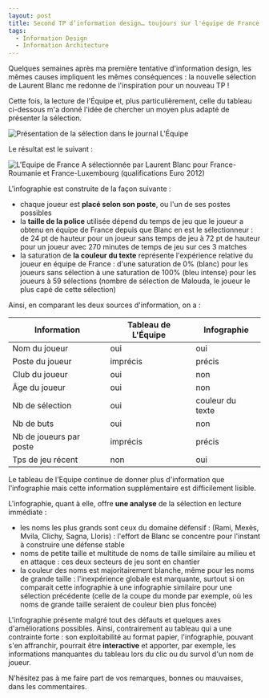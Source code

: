 ```yaml
---
layout: post
title: Second TP d’information design… toujours sur l'équipe de France
tags:
  - Information Design
  - Information Architecture
---
```


Quelques semaines après ma première tentative d'information design, les mêmes
causes impliquent les mêmes conséquences : la nouvelle sélection de Laurent
Blanc me redonne de l'inspiration pour un nouveau TP !

Cette fois, la lecture de l'Équipe et, plus particulièrement, celle du tableau
ci-dessous m'a donné l'idée de chercher un moyen plus adapté de présenter la
sélection.

![Présentation de la sélection dans le journal L'Équipe](../../assets/images/fff-selection-by-lequipe.png)

Le résultat est le suivant :

![L'Equipe de France A sélectionnée par Laurent Blanc pour France-Roumanie et France-Luxembourg (qualifications Euro 2012)](../../assets/images/fff-selection-by-mick.png)

L'infographie est construite de la façon suivante :

- chaque joueur est **placé selon son poste**, ou l'un de ses postes possibles
- la **taille de la police** utilisée dépend du temps de jeu que le joueur a
  obtenu en équipe de France depuis que Blanc en est le sélectionneur : de 24 pt
  de hauteur pour un joueur sans temps de jeu à 72 pt de hauteur pour un joueur
  avec 270 minutes de temps de jeu sur ces 3 matches
- la saturation de **la couleur du texte** représente l'expérience relative du
  joueur en équipe de France : d'une saturation de 0% (blanc) pour les joueurs
  sans sélection à une saturation de 100% (bleu intense) pour les joueurs à 59
  sélections (nombre de sélection de Malouda, le joueur le plus capé de cette
  sélection)

Ainsi, en comparant les deux sources d'information, on a :

| **Information**         | **Tableau de L'Équipe** | **Infographie**  |
| ----------------------- | ----------------------- | ---------------- |
| Nom du joueur           | oui                     | oui              |
| Poste du joueur         | imprécis                | précis           |
| Club du joueur          | oui                     | non              |
| Âge du joueur           | oui                     | non              |
| Nb de sélection         | oui                     | couleur du texte |
| Nb de buts              | oui                     | non              |
| Nb de joueurs par poste | imprécis                | précis           |
| Tps de jeu récent       | non                     | oui              |

Le tableau de l'Equipe continue de donner plus d'information que l'infographie
mais cette information supplémentaire est difficilement lisible.

L'infographie, quant à elle, offre **une analyse** de la sélection en lecture
immédiate :

- les noms les plus grands sont ceux du domaine défensif : (Rami, Mexès, Mvila,
  Clichy, Sagna, Lloris) : l'effort de Blanc se concentre pour l'instant à
  construire une défense stable
- noms de petite taille et multitude de noms de taille similaire au milieu et en
  attaque : ces deux secteurs de jeu sont en chantier
- la couleur des noms est majoritairement blanche, même pour les noms de grande
  taille : l'inexpérience globale est marquante, surtout si on comparait cette
  infographie à une infographie similaire pour une sélection précédente (celle
  de la coupe du monde par exemple, où les noms de grande taille seraient de
  couleur bien plus foncée)

L'infographie présente malgré tout des défauts et quelques axes d'améliorations
possibles. Ainsi, contrairement au tableau qui a une contrainte forte : son
exploitabilité au format papier, l'infographie, pouvant s'en affranchir,
pourrait être **interactive** et apporter, par exemple, les informations
manquantes du tableau lors du clic ou du survol d'un nom de joueur.

N'hésitez pas à me faire part de vos remarques, bonnes ou mauvaises, dans les
commentaires.
